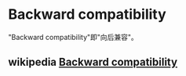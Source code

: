 # Backward compatibility

"Backward compatibility"即"向后兼容"。

## wikipedia [Backward compatibility](https://en.wikipedia.org/wiki/Backward_compatibility)

